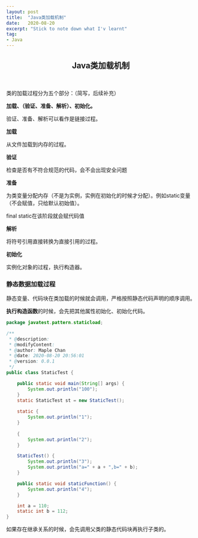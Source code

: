 ```yaml
---
layout: post
title:  "Java类加载机制"
date:   2020-08-20
excerpt: "Stick to note down what I'v learnt"
tag:
- Java
---
```


<center><H2><b>Java类加载机制</b></H2></center><br>

类的加载过程分为五个部分：（简写，后续补充）

**加载、（验证、准备、解析）、初始化。**

验证、准备、解析可以看作是链接过程。



**加载**

从文件加载到内存的过程。

**验证**

检查是否有不符合规范的代码，会不会出现安全问题

**准备**

为类变量分配内存（不是为实例，实例在初始化的时候才分配）。例如static变量（不会赋值，只给默认初始值）。

final static在该阶段就会赋代码值

**解析**

将符号引用直接转换为直接引用的过程。

**初始化**

实例化对象的过程，执行构造器。





### 静态数据加载过程

静态变量、代码块在类加载的时候就会调用，严格按照静态代码声明的顺序调用。

**执行构造函数**的时候，会先把其他属性初始化、初始化代码。

```java
package javatest.pattern.staticload;

/**
 * @description:
 * @modifyContent:
 * @author: Maple Chan
 * @date: 2020-08-20 20:56:01
 * @version: 0.0.1
 */
public class StaticTest {

    public static void main(String[] args) {
        System.out.println("100");
    }
    static StaticTest st = new StaticTest();
    
    static {
        System.out.println("1");
    }
    
    {
        System.out.println("2");
    }

    StaticTest() {
        System.out.println("3");
        System.out.println("a=" + a + ",b=" + b);
    }

    public static void staticFunction() {
        System.out.println("4");
    }

    int a = 110;
    static int b = 112;
}
```

如果存在继承关系的时候，会先调用父类的静态代码块再执行子类的。

